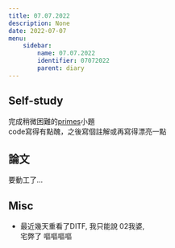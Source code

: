 ```yaml
---
title: 07.07.2022
description: None
date: 2022-07-07
menu:
    sidebar:
        name: 07.07.2022
        identifier: 07072022
        parent: diary
---
```


## Self-study

完成稍微困難的[primes](https://xxoooxx345678.github.io/posts/self-study/operating-system/labs/lab1/#primes)小題<br>
code寫得有點醜，之後寫個註解或再寫得漂亮一點

## 論文

要動工了...

## Misc

- 最近幾天重看了DITF, 我只能說 02我婆, <br> 宅弊了 嘔嘔嘔嘔